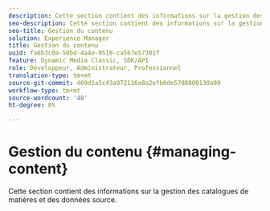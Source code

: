 ```yaml
---
description: Cette section contient des informations sur la gestion des catalogues de matières et des données source.
seo-description: Cette section contient des informations sur la gestion des catalogues de matières et des données source.
seo-title: Gestion du contenu
solution: Experience Manager
title: Gestion du contenu
uuid: fa6b3c0a-58bd-4a4e-9518-ca567e57301f
feature: Dynamic Media Classic, SDK/API
role: Développeur, Administrateur, Professionnel
translation-type: tm+mt
source-git-commit: 469d1a5c43a972116a8a2efb0de5708800130a99
workflow-type: tm+mt
source-wordcount: '48'
ht-degree: 0%

---
```



# Gestion du contenu {#managing-content}

Cette section contient des informations sur la gestion des catalogues de matières et des données source.

